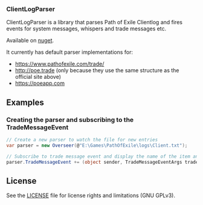 ### ClientLogParser ###

ClientLogParser is a library that parses Path of Exile Clientlog and fires events for system messages, whispers and trade messages etc.

Available on [nuget](https://www.nuget.org/packages/ClientLogParser/).

It currently has default parser implementations for:
 - https://www.pathofexile.com/trade/
 - http://poe.trade (only because they use the same structure as the official site above)
 - https://poeapp.com

## Examples ##

### Creating the parser and subscribing to the TradeMessageEvent ###

```csharp
// Create a new parser to watch the file for new entries
var parser = new Overseer(@"E:\Games\PathOfExile\logs\Client.txt");

// Subscribe to trade message event and display the name of the item and the price he wants to buy for
parser.TradeMessageEvent += (object sender, TradeMessageEventArgs tradeMessage) => Console.WriteLine(tradeMessage.Item.Name + ": " + tradeMessage.Item.Price);
```

## ##
## License ##

See the [LICENSE](LICENSE.md) file for license rights and limitations (GNU GPLv3).
